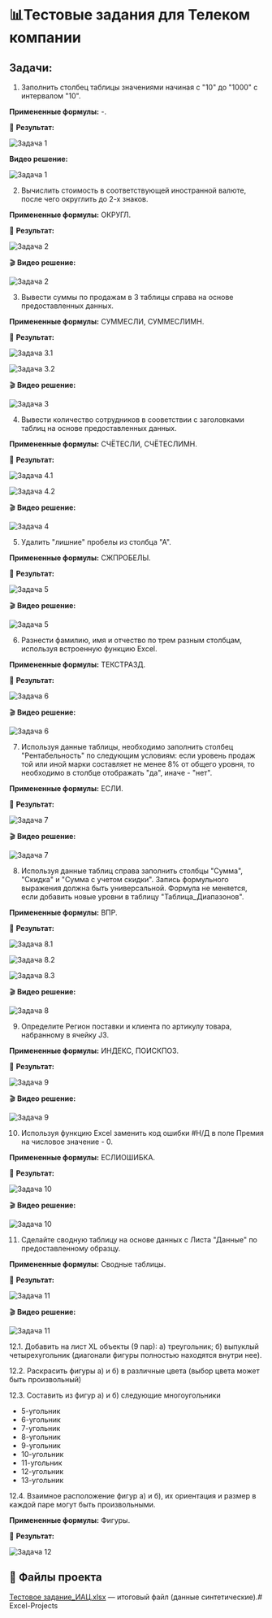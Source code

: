 # 📊Тестовые задания для Телеком компании

## Задачи:

1. Заполнить столбец таблицы значениями начиная с "10" до "1000" с интервалом "10".

**Примененные формулы:** -.

📸 **Результат:**

![Задача 1](https://github.com/OKsiCHER/Excel-Projects/blob/main/test-task-telecom/Interval.png)

**Видео решение:**

![Задача 1](https://drive.google.com/file/d/1IjdPZ0hXEZSYGu03J930vORWGqkLSsX6/view?usp=drive_link)

2. Вычислить стоимость в соответствующей иностранной валюте, после чего округлить  до 2-х знаков.

**Примененные формулы:** ОКРУГЛ.

📸 **Результат:**

![Задача 2](https://github.com/OKsiCHER/Excel-Projects/blob/main/test-task-telecom/Exchange_rate.png)

🎬 **Видео решение:**

![Задача 2](https://drive.google.com/file/d/12RAWeq8UOuDjLTi_QPdQI2MV1uOXqxPo/view?usp=drive_link)

3. Вывести суммы по продажам в 3 таблицы справа на основе предоставленных данных.

**Примененные формулы:** СУММЕСЛИ, СУММЕСЛИМН.

📸 **Результат:**

![Задача 3.1](https://github.com/OKsiCHER/Excel-Projects/blob/main/test-task-telecom/Profit_categories.png)

![Задача 3.2](https://github.com/OKsiCHER/Excel-Projects/blob/main/test-task-telecom/Profit_categories_2.png)

🎬 **Видео решение:**

![Задача 3](https://drive.google.com/file/d/1zY2BCtu0kfaCIx2gAWcqHPZKfdOG45Bl/view?usp=drive_link)

4. Вывести количество сотрудников в сооветствии с заголовками таблиц на основе предоставленных данных.

**Примененные формулы:** СЧЁТЕСЛИ, СЧЁТЕСЛИМН.

📸 **Результат:**

![Задача 4.1](https://github.com/OKsiCHER/Excel-Projects/blob/main/test-task-telecom/Employees_count.png)

![Задача 4.2](https://github.com/OKsiCHER/Excel-Projects/blob/main/test-task-telecom/Employees_count_2.png)

🎬 **Видео решение:**

![Задача 4](https://drive.google.com/file/d/1SjONAaKvGCzqO7xHMddolJgmWvfVP6wP/view?usp=drive_link)

5. Удалить "лишние" пробелы из столбца "А".

**Примененные формулы:** СЖПРОБЕЛЫ.

📸 **Результат:**

![Задача 5](https://github.com/OKsiCHER/Excel-Projects/blob/main/test-task-telecom/Names_trim.png)

🎬 **Видео решение:**

![Задача 5](https://drive.google.com/file/d/1PqjvfvLqs0etyn-emlVgWs7iGslGTziv/view?usp=drive_link)

6. Разнести фамилию, имя и отчество по трем разным столбцам, используя встроенную функцию Excel.

**Примененные формулы:** ТЕКСТРАЗД.

📸 **Результат:**

![Задача 6](https://github.com/OKsiCHER/Excel-Projects/blob/main/test-task-telecom/Names_split.png)

🎬 **Видео решение:**

![Задача 6](https://drive.google.com/file/d/1hfNdCmq5odiWjJVTdntZP6pkwdMnFK1T/view?usp=drive_link)

7. Используя данные таблицы, необходимо заполнить столбец "Рентабельность" по следующим условиям: если уровень продаж той или иной марки составляет не менее 8% от общего уровня, то необходимо в столбце отображать "да", иначе - "нет".

**Примененные формулы:** ЕСЛИ.

📸 **Результат:**

![Задача 7](https://github.com/OKsiCHER/Excel-Projects/blob/main/test-task-telecom/Profitability.png)

🎬 **Видео решение:**

![Задача 7](https://drive.google.com/file/d/1YOgJFqzqibJNvVDmvaxnNCcn0d-JIb2q/view?usp=drive_link)

8. Используя данные таблиц справа заполнить столбцы "Сумма", "Скидка" и "Сумма с учетом скидки". Запись формульного выражения должна быть универсальной. Формула не меняется, если добавить новые уровни в таблицу "Таблица_Диапазонов".

**Примененные формулы:** ВПР.

📸 **Результат:**

![Задача 8.1](https://github.com/OKsiCHER/Excel-Projects/blob/main/test-task-telecom/Purchase_sum.png)

![Задача 8.2](https://github.com/OKsiCHER/Excel-Projects/blob/main/test-task-telecom/Purchase_discount.png)

![Задача 8.3](https://github.com/OKsiCHER/Excel-Projects/blob/main/test-task-telecom/Purchase_sum_with_discount.png)

🎬 **Видео решение:**

![Задача 8](https://drive.google.com/file/d/11VAQH5azlSnPbebtKbjKC69Y2IeXXCQ0/view?usp=drive_link)

9. Определите Регион поставки и клиента по артикулу товара, набранному в ячейку J3.

**Примененные формулы:** ИНДЕКС, ПОИСКПОЗ.

📸 **Результат:**

![Задача 9](https://github.com/OKsiCHER/Excel-Projects/blob/main/test-task-telecom/Item_number.png)

🎬 **Видео решение:**

![Задача 9](https://drive.google.com/file/d/1ckyMj67xZsMTliGEJL4DJawax0lBhQga/view?usp=drive_link)

10. Используя функцию Excel заменить код ошибки  #Н/Д в поле Премия на числовое значение - 0.

**Примененные формулы:** ЕСЛИОШИБКА.

📸 **Результат:**

![Задача 10](https://github.com/OKsiCHER/Excel-Projects/blob/main/test-task-telecom/Error.png)

🎬 **Видео решение:**

![Задача 10](https://drive.google.com/file/d/1M0_QgZx_fbPJM6tVTrtZTqBqaSqBITkH/view?usp=drive_link)

11. Сделайте сводную таблицу на основе данных с Листа "Данные" по предоставленному образцу.

**Примененные формулы:** Сводные таблицы.

📸 **Результат:**

![Задача 11](https://github.com/OKsiCHER/Excel-Projects/blob/main/test-task-telecom/Pivot_table.png)

🎬 **Видео решение:**

![Задача 11](https://drive.google.com/file/d/1wDJu07imapOLULjd4_t856x4NO38z6p-/view?usp=drive_link)

12.1. Добавить на лист XL объекты (9 пар):
a) треугольник;
б) выпуклый четырехугольник (диагонали фигуры полностью находятся внутри нее).

12.2. Раскрасить фигуры а) и б) в различные цвета (выбор цвета может быть произвольный)

12.3. Составить из фигур а) и б) следующие многоугольники
- 5-угольник
- 6-угольник
- 7-угольник
- 8-угольник
- 9-угольник
- 10-угольник
- 11-угольник
- 12-угольник
- 13-угольник

12.4. Взаимное расположение фигур а) и б), их ориентация и размер в каждой паре могут быть произвольными.

**Примененные формулы:** Фигуры.

📸 **Результат:**

![Задача 12](https://github.com/OKsiCHER/Excel-Projects/blob/main/test-task-telecom/Shapes.png)

## 📁 Файлы проекта
[Тестовое задание_ИАЦ.xlsx](https://github.com/OKsiCHER/Excel-Projects/blob/main/test-task-telecom/%D0%A2%D0%B5%D1%85%D0%BD%D0%B8%D1%87%D0%B5%D1%81%D0%BA%D0%BE%D0%B5%20%D0%B7%D0%B0%D0%B4%D0%B0%D0%BD%D0%B8%D0%B5_%D1%82%D0%B5%D0%BB%D0%B5%D0%BA%D0%BE%D0%BC.xlsx) — итоговый файл (данные синтетические).# Excel-Projects
